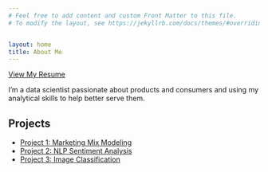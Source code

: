 ```yaml
---
# Feel free to add content and custom Front Matter to this file.
# To modify the layout, see https://jekyllrb.com/docs/themes/#overriding-theme-defaults


layout: home
title: About Me
---
```

[View My Resume](assets/Emeka%20Amadi-Resume-EA-3-6-SQL.pdf)

I’m a data scientist passionate about products and consumers and using my analytical skills to help better serve them.

## Projects
- [Project 1: Marketing Mix Modeling](projects/mmm)
- [Project 2: NLP Sentiment Analysis](projects/nlp)
- [Project 3: Image Classification](projects/computer-vision)


